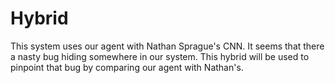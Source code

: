 Hybrid
======

This system uses our agent with Nathan Sprague's CNN. It seems that there a nasty bug hiding somewhere in our system.
This hybrid will be used to pinpoint that bug by comparing our agent with Nathan's.